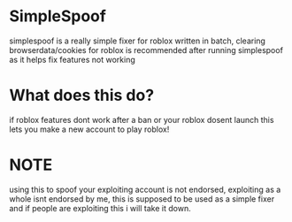 # SimpleSpoof
 simplespoof is a really simple fixer for roblox written in batch, clearing browserdata/cookies for roblox is recommended after running simplespoof as it helps fix features not working
# What does this do?
 if roblox features dont work after a ban or your roblox dosent launch this lets you make a new account to play roblox!
 # NOTE 
   using this to spoof your exploiting account is not endorsed, exploiting as a whole isnt endorsed by me, this is supposed to be used as a simple fixer and if people are exploiting this i will take it down.
